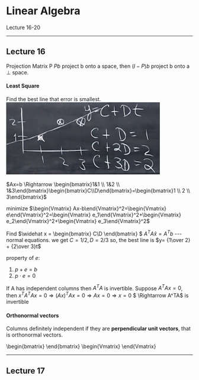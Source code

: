 Linear Algebra
===
Lecture 16-20

-------------------
Lecture 16
---
Projection Matrix P
$Pb$ project b onto a space, then $(I-P)b$ project b onto a $\bot$ space.

#### Least Square
Find the best line that error is smallest.
![Lease Square][1]

$Ax=b \Rightarrow \begin{bmatrix}1&1 \\ 1&2 \\ 1&3\end{bmatrix}\begin{bmatrix}C\\D\end{bmatrix}=\begin{bmatrix}1 \\ 2 \\ 3\end{bmatrix}$

minimize $\begin{Vmatrix} Ax-b\end{Vmatrix}^2=\begin{Vmatrix} e\end{Vmatrix}^2=\begin{Vmatrix} e_1\end{Vmatrix}^2+\begin{Vmatrix} e_2\end{Vmatrix}^2+\begin{Vmatrix} e_3\end{Vmatrix}^2$


Find $\widehat x = \begin{bmatrix} C\\D \end{bmatrix} $
$A^TA\widehat x=A^Tb$ --- normal equations. we get $C=1/2, D=2/3$
so, the best line is $y= {1\over 2} + {2\over 3}t$

property of $e$:

1. $p+e=b$
2. $p \cdot e = 0$


If A has independent columns then $A^TA$ is invertible.
Suppose $A^TAx=0$, 
then $x^TA^TAx=0 \Rightarrow (Ax)^TAx=0 \Rightarrow Ax=0 \Rightarrow x=0$ 
$ \Rightarrow A^TA$ is invertible 

#### Orthonormal vectors
Columns definitely independent if they are **perpendicular unit vectors**, that is orthonormal vectors.



\begin{bmatrix} \end{bmatrix}
\begin{Vmatrix} \end{Vmatrix}

--------------------
Lecture 17
---




  [1]:https://raw.githubusercontent.com/JefferyFan/notebook/master/Linear_Algebra/assets/least_square.jpg